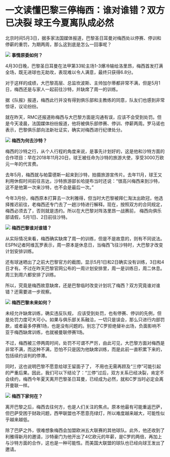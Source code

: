 # 一文读懂巴黎三停梅西：谁对谁错？双方已决裂 球王今夏离队成必然

北京时间5月3日，据多家法国媒体报道，巴黎圣日耳曼对梅西处以停赛、停训和停薪的重罚，为期两周，那么这到底是怎么一回事呢？

![](https://inews.gtimg.com/om_bt/OSbJc9PdP3a5VrRt76HbcdWalKSFQIxA3mJfPI8VHuOL0AA/1000)
**事情原委如何？**

4月30日晚，巴黎圣日耳曼在法甲第33轮主场1-3爆冷输给洛里昂，梅西首发打满全场，既无进球也无助攻，表现难以令人满意，最终只获得6.8分。

对于这样的成绩，大巴黎高层、总监坎波斯、主帅加尔蒂都非常不满，但是5月1日，梅西还是与家人一起前往沙特，并缺席了周一的训练。

据《队报》报道，梅西此行并没有得到俱乐部和主教练的同意，队友们也感到非常惊讶，议论纷纷。

就在昨天，RMC还报道称梅西与大巴黎方面是沟通有误，应该不会受到处罚。但是今天凌晨，法国媒体纷纷报道，他将被俱乐部停赛、停训、停薪两周。罗马诺也表示，巴黎俱乐部向法新社证实，确实对梅西进行纪律处分。

![](https://inews.gtimg.com/news_bt/OyjIvZWNM_CpVi5Go6qMEoVRQ_F0GUxttaXVQtCr4jd-YAA/1000)
**梅西为何去沙特？**

梅西的沙特之行，从个人行程的角度来说，是事先计划好的，这是他和沙特方面的合作项目：早在2018年11月20日，球王被任命为沙特的旅游大使，享受3000万欧元一年的代言费。

去年5月，梅西就与帕雷德斯一起来到沙特，拍摄旅游宣传片。去年11月，球王又利用休假时间前往吉达，沙特旅游部长哈提布当时还说：“很高兴梅西来到沙特，这不是他第一次来沙特，也不会是最后一次。”

今年3月份，梅西原本打算去一次利雅得，但当时大巴黎被拜仁淘汰出欧冠，他选择推迟前往，老梅西还专门去了一趟沙特进行解释。现在，按照双方的合同规定，梅西必须去了，否则就是违约。所以在大巴黎对阵洛里昂一战赛前，
梅西向俱乐部请假，5月1日、2日前往沙特。

![](https://inews.gtimg.com/om_bt/O03zlk1QKYFnDHeX8UgvEDdBtjmD0NGlf2Di4i9T-3uKUAA/1000)
**梅西巴黎谁对谁错？**

从实际情况来看，梅西确实缺席了周一的训练，但是不是故意的，则有不同说法。ESPN记者阿维瓦罗表示，周一原本是休息日，当梅西飞往沙特时，大巴黎才改变计划安排训练。

还有球迷晒出了之前大巴黎官方的截图，显示5月1日和2日确实没有训练，3日和4日才有。不过在昨天巴黎官网公布的一周计划安排里，周一是训练日，周二休息。周三到周六都安排了训练。

所以，究竟是梅西故意缺席，还是巴黎临时改变计划坑了梅西？双方究竟谁对谁错？还需要进一步观察。

![](https://inews.gtimg.com/om_bt/OImtLElxnOzj4E7DulyZeR-6wjmZhnEKrbNKQhfwtkH70AA/1000)
**梅西巴黎未来如何？**

未经允许缺席训练，确实违反队规，
应该受到处罚，也有停赛、停训的先例，但是处罚力度可大可小。如果与俱乐部关系融洽，一切只是误会，那么只进行内部罚款，或者最多停赛1场，也是没有问题的。别忘了C罗拒绝替补出场，负面影响不亚于梅西缺席训练，也就被曼联停赛1场。

不过，梅西被三停两周时间，处罚不可谓不严厉，由此可见，大巴黎方面对梅西是非常不满，而这种不满，恐怕不只是因为他缺席训练，而是此前一直积累下来的，包括续约谈判的停滞。

同时，这也说明巴黎不愿意给球王留面子了，
不用也无需再顾及“三停”可能引起的严重后果。因此，我们可以下结论了：“三停”过后，双方关系已经决裂，肯定不会续约，梅西今年夏天离开巴黎圣日耳曼，已经成为必然，就和C罗当时必定会离开曼联一样。

![](https://inews.gtimg.com/om_bt/OhRe5mmhWx_4KjJ3sQhQwZc67EOPUDYyTpiuojV0jMxpkAA/1000)
**梅西下家何在？**

离开巴黎之后，梅西去往何方，也是人们关注的焦点。原本他最有可能重返巴萨，但巴萨受困于财政问题，西甲联盟也不愿意亮绿灯，所以难度越来越大，可能性似乎越来越低。

除了巴萨之外，很难想象梅西会加盟欧洲五大联赛的其他球队。此外，他还收到了利雅得新月的邀请，沙特豪门为他开出了4亿欧元的年薪，是C罗的两倍，再加上与沙特方面的合作，这也是一种可能性。而美国大联盟的球队也已经向球王发出了邀请。

